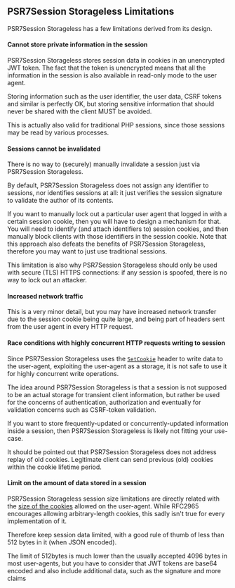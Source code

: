 ## PSR7Session Storageless Limitations

PSR7Session Storageless has a few limitations derived from its design.

#### Cannot store private information in the session

PSR7Session Storageless stores session data in cookies in an unencrypted JWT token.
The fact that the token is unencrypted means that all the information in the
session is also available in read-only mode to the user agent.

Storing information such as the user identifier, the user data, CSRF tokens
and similar is perfectly OK, but storing sensitive information that should
never be shared with the client MUST be avoided.

This is actually also valid for traditional PHP sessions, since those
sessions may be read by various processes.

#### Sessions cannot be invalidated

There is no way to (securely) manually invalidate a session just via
PSR7Session Storageless.

By default, PSR7Session Storageless does not assign any identifier to sessions,
nor identifies sessions at all: it just verifies the session signature to
validate the author of its contents.

If you want to manually lock out a particular user agent that logged in with
a certain session cookie, then you will have to design a mechanism for that.
You will need to identify (and attach identifiers to) session cookies, and
then manually block clients with those identifiers in the session cookie.
Note that this approach also defeats the benefits of PSR7Session Storageless,
therefore you may want to just use traditional sessions.

This limitation is also why PSR7Session Storageless should only be used with secure
(TLS) HTTPS connections: if any session is spoofed, there is no way to lock
out an attacker.

#### Increased network traffic

This is a very minor detail, but you may have increased network transfer
due to the session cookie being quite large, and being part of headers sent
from the user agent in every HTTP request.

#### Race conditions with highly concurrent HTTP requests writing to session

Since PSR7Session Storageless uses the [`SetCookie`](https://en.wikipedia.org/wiki/HTTP_cookie#Setting_a_cookie)
header to write data to the user-agent, exploiting the user-agent as a storage,
it is not safe to use it for highly concurrent write operations.

The idea around PSR7Session Storageless is that a session is not supposed to be
an actual storage for transient client information, but rather be used for
the concerns of authentication, authorization and eventually for validation
concerns such as CSRF-token validation.

If you want to store frequently-updated or concurrently-updated information
inside a session, then PSR7Session Storageless is likely not fitting your use-case.

It should be pointed out that PSR7Session Storageless does not address replay of old cookies. 
Legitimate client can send previous (old) cookies within the cookie lifetime period.

#### Limit on the amount of data stored in a session

PSR7Session Storageless session size limitations are directly related with the
[size of the cookies](http://www.ietf.org/rfc/rfc2965.txt) allowed on the
user-agent.
While RFC2965 encourages allowing arbitrary-length cookies, this sadly
isn't true for every implementation of it.

Therefore keep session data limited, with a good rule of thumb of less than
512 bytes in it (when JSON encoded).

The limit of 512bytes is much lower than the usually accepted 4096 bytes in
most user-agents, but you have to consider that JWT tokens are base64 encoded
and also include additional data, such as the signature and more claims
